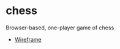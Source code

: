 # chess
Browser-based, one-player game of chess

- [Wireframe](https://www.figma.com/file/HL2a6kSeRxOqwvAsjYZXi9/Chess-wf?type=design&node-id=0%3A1&mode=design&t=5JwcA40vTsHBo1Rl-1)


